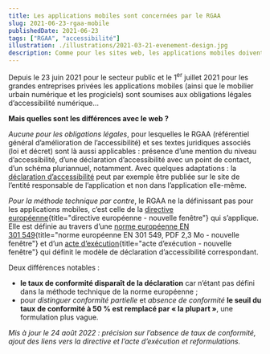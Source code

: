 ```yaml
---
title: Les applications mobiles sont concernées par le RGAA
slug: 2021-06-23-rgaa-mobile
publishedDate: 2021-06-23
tags: ["RGAA", "accessibilité"]
illustration: ./illustrations/2021-03-21-evenement-design.jpg
description: Comme pour les sites web, les applications mobiles doivent se mettre en conformité avec le Référentiel général d’amélioration de l’accessibilité.
---
```



Depuis le 23 juin 2021 pour le secteur public et le 1<sup>er</sup> juillet 2021 pour les grandes entreprises privées les applications mobiles (ainsi que le mobilier urbain numérique et les progiciels) sont soumises aux obligations légales d’accessibilité numérique…

**Mais quelles sont les différences avec le web ?**

_Aucune pour les obligations légales_, pour lesquelles le RGAA (référentiel général d’amélioration de l’accessibilité) et ses textes juridiques associés (loi et décret) sont là aussi applicables : présence d’une mention du niveau d’accessibilité, d’une déclaration d’accessibilité avec un point de contact, d’un schéma pluriannuel, notamment. Avec quelques adaptations : la [déclaration d’accessibilité](https://www.numerique.gouv.fr/publications/rgaa-accessibilite/obligations/#publication-de-la-d%C3%A9claration-daccessibilit%C3%A9) peut par exemple être publiée sur le site de l’entité responsable de l’application et non dans l’application elle-même.

_Pour la méthode technique par contre_, le RGAA ne la définissant pas pour les applications mobiles, c’est celle de la [directive européenne](https://eur-lex.europa.eu/legal-content/FR/TXT/HTML/?uri=CELEX:32016L2102#d1e40-1-1){title="directive européenne - nouvelle fenêtre"} qui s’applique. Elle est définie au travers d’une [norme européenne EN 301 549](https://www.etsi.org/deliver/etsi_en/301500_301599/301549/03.02.01_60/en_301549v030201p.pdf){title="norme européenne EN 301 549, PDF 2,3 Mo - nouvelle fenêtre"} et d’un [acte d’exécution](https://eur-lex.europa.eu/legal-content/FR/TXT/HTML/?uri=CELEX:32018D1523&from=FR#d1e32-105-1){title="acte d’exécution - nouvelle fenêtre"} qui définit le modèle de déclaration d’accessibilité correspondant.

Deux différences notables :
* **le taux de conformité disparaît de la déclaration** car n’étant pas défini dans la méthode technique de la norme européenne ;
* pour _distinguer conformité partielle_ et _absence de conformité_ **le seuil du taux de conformité à 50 % est remplacé par « la plupart »**, une formulation plus vague.

_Mis à jour le 24 août 2022 : précision sur l’absence de taux de conformité, ajout des liens vers la directive et l’acte d’exécution et reformulations._
